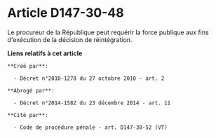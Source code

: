 # Article D147-30-48

Le procureur de la République peut requérir la force publique aux fins d'exécution de la décision de réintégration.

**Liens relatifs à cet article**

	**Créé par**:

	  - Décret n°2010-1278 du 27 octobre 2010 - art. 2

	**Abrogé par**:

	  - Décret n°2014-1582 du 23 décembre 2014 - art. 11

	**Cité par**:

	  - Code de procédure pénale - art. D147-30-52 (VT)
